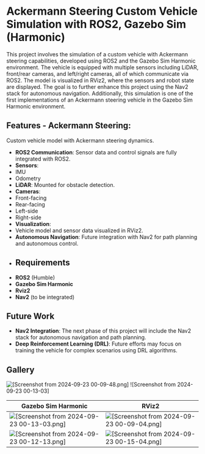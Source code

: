 # Ackermann Steering Custom Vehicle Simulation with ROS2, Gazebo Sim (Harmonic)
This project involves the simulation of a custom vehicle with Ackermann steering capabilities, developed using ROS2 and the Gazebo Sim Harmonic environment. 
The vehicle is equipped with multiple sensors including LiDAR, front/rear cameras, and left/right cameras, all of which communicate via ROS2. 
The model is visualized in RViz2, where the sensors and robot state are displayed. The goal is to further enhance this project using the Nav2 stack for autonomous navigation. 
Additionally, this simulation is one of the first implementations of an Ackermann steering vehicle in the Gazebo Sim Harmonic environment.
## Features  - **Ackermann Steering**:
  Custom vehicle model with Ackermann steering dynamics. 
- **ROS2 Communication**: Sensor data and control signals are fully integrated with ROS2.
- **Sensors**:  
- IMU
- Odometry
- **LiDAR**: Mounted for obstacle detection.  
- **Cameras**:      
- Front-facing
- Rear-facing     
- Left-side     
- Right-side 
- **Visualization**:    
- Vehicle model and sensor data visualized in RViz2. 
- **Autonomous Navigation**: Future integration with Nav2 for path planning and autonomous control.  
- ## Requirements  
- **ROS2** (Humble) 
- **Gazebo Sim Harmonic**
- **Rviz2** 
- **Nav2** (to be integrated)  
## Future Work

- **Nav2 Integration**: The next phase of this project will include the Nav2 stack for autonomous navigation and path planning.
- **Deep Reinforcement Learning (DRL)**: Future efforts may focus on training the vehicle for complex scenarios using DRL algorithms.

## Gallery
![[Screenshot from 2024-09-23 00-09-48.png]](https://github.com/user-attachments/assets/dd5604c6-014e-4a7a-9a2f-c4dd237abb37)
![Screenshot from 2024-09-23 00-13-03]

| **Gazebo Sim Harmonic**                      | **RViz2**                                   |
| -------------------------------------------- | -------------------------------------------- |
| ![[Screenshot from 2024-09-23 00-13-03.png]](https://github.com/user-attachments/assets/1d2b56f7-34c1-4b01-9a85-fb01ceab5bd6) | ![[Screenshot from 2024-09-23 00-09-04.png]](https://github.com/user-attachments/assets/ba6853fd-4143-4b4d-bbc6-072895e4c75e) |
| ![[Screenshot from 2024-09-23 00-12-13.png]](https://github.com/user-attachments/assets/477cce7b-995b-471e-a684-4d82bee0fc34) | ![[Screenshot from 2024-09-23 00-15-04.png]](https://github.com/user-attachments/assets/bf9ad916-14a6-4b62-a799-4169a767e4dd) |

